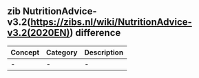 ## zib NutritionAdvice-v3.2(https://zibs.nl/wiki/NutritionAdvice-v3.2(2020EN)) difference

| Concept         | Category          | Description                             | 
|-----------------|-------------------|-----------------------------------------|
|- | - | - |